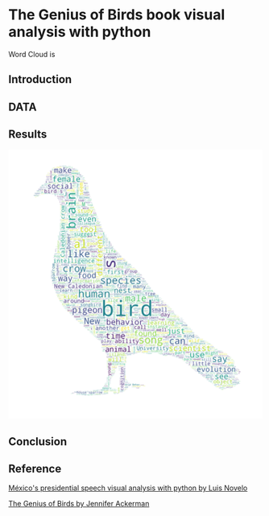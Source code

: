 
# The Genius of Birds book visual analysis with python

Word Cloud is

## Introduction

## DATA

## Results

![Pigeon Cloud](pigeon_cloud.png)

## Conclusion

## Reference

[México's presidential speech visual analysis with python by Luis Novelo](https://github.com/PhinanceScientist/AMLO_Wordcloud)

[The Genius of Birds by  Jennifer Ackerman](https://www.jenniferackermanauthor.com/genius-ofbirds)
